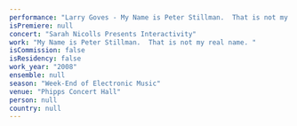```yaml
---
performance: "Larry Goves - My Name is Peter Stillman.  That is not my real name."
isPremiere: null
concert: "Sarah Nicolls Presents Interactivity"
work: "My Name is Peter Stillman.  That is not my real name. "
isCommission: false
isResidency: false
work_year: "2008"
ensemble: null
season: "Week-End of Electronic Music"
venue: "Phipps Concert Hall"
person: null
country: null
---
```



